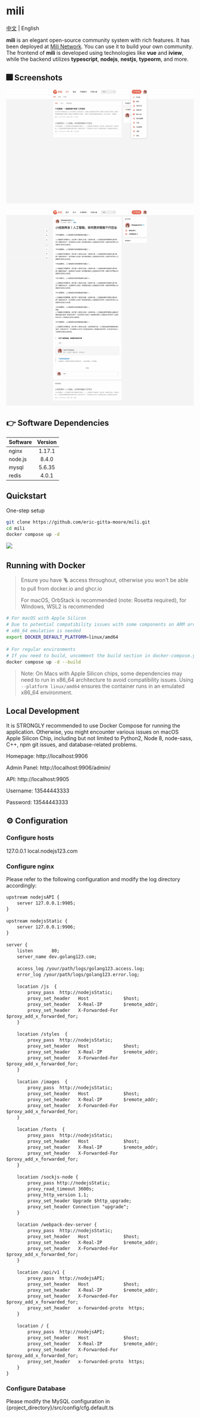 # mili

[中文](./README.md) | English

**mili** is an elegant open-source community system with rich features.
It has been deployed at [Mili Network](https://www.golang123.com). You can use it to build your own community. The frontend of **mili** is developed using technologies like **vue** and **iview**, while the backend utilizes **typescript**, **nodejs**, **nestjs**, **typeorm**, and more.

## 🎆 Screenshots
![System Screenshot](./screenshots/localhost_9905_%20(1).jpg)

![System Screenshot](./screenshots/localhost_9905_p_3.jpg)

## 👉 Software Dependencies
| Software | Version |
|:---------|:-------:|
| nginx    | 1.17.1  |
| node.js  | 8.4.0   |
| mysql    | 5.6.35  |
| redis    | 4.0.1   |

## Quickstart
One-step setup

```bash
git clone https://github.com/eric-gitta-moore/mili.git
cd mili
docker compose up -d
```
![](https://github.com/user-attachments/assets/a0c1d315-f43e-43b6-ba1a-2cd44c2c07c8)

## Running with Docker
> Ensure you have 🪜 access throughout, otherwise you won't be able to pull from docker.io and ghcr.io
>
> For macOS, OrbStack is recommended (note: Rosetta required), for Windows, WSL2 is recommended

```bash
# For macOS with Apple Silicon
# Due to potential compatibility issues with some components on ARM architecture,
# x86_64 emulation is needed
export DOCKER_DEFAULT_PLATFORM=linux/amd64

# For regular environments
# If you need to build, uncomment the build section in docker-compose.yaml
docker compose up -d --build
```

> Note: On Macs with Apple Silicon chips, some dependencies may need to run in x86_64 architecture to avoid compatibility issues. Using `--platform linux/amd64` ensures the container runs in an emulated x86_64 environment.

## Local Development
It is STRONGLY recommended to use Docker Compose for running the application.
Otherwise, you might encounter various issues on macOS Apple Silicon Chip, including but not limited to Python2, Node 8, node-sass, C++, npm git issues, and database-related problems.

Homepage: http://localhost:9906

Admin Panel: http://localhost:9906/admin/

API: http://localhost:9905

Username: 13544443333

Password: 13544443333

## ⚙️ Configuration
### Configure hosts
127.0.0.1 local.nodejs123.com

### Configure nginx
Please refer to the following configuration and modify the log directory accordingly:

```nginx
upstream nodejsAPI {
    server 127.0.0.1:9905;
}

upstream nodejsStatic {
    server 127.0.0.1:9906;
}

server {
    listen       80;
    server_name dev.golang123.com;

    access_log /your/path/logs/golang123.access.log;
    error_log /your/path/logs/golang123.error.log;

    location /js  {
        proxy_pass  http://nodejsStatic;
        proxy_set_header   Host             $host;
        proxy_set_header   X-Real-IP        $remote_addr;
        proxy_set_header   X-Forwarded-For  $proxy_add_x_forwarded_for;
    }

    location /styles  {
        proxy_pass  http://nodejsStatic;
        proxy_set_header   Host             $host;
        proxy_set_header   X-Real-IP        $remote_addr;
        proxy_set_header   X-Forwarded-For  $proxy_add_x_forwarded_for;
    }

    location /images  {
        proxy_pass  http://nodejsStatic;
        proxy_set_header   Host             $host;
        proxy_set_header   X-Real-IP        $remote_addr;
        proxy_set_header   X-Forwarded-For  $proxy_add_x_forwarded_for;
    }

    location /fonts  {
        proxy_pass  http://nodejsStatic;
        proxy_set_header   Host             $host;
        proxy_set_header   X-Real-IP        $remote_addr;
        proxy_set_header   X-Forwarded-For  $proxy_add_x_forwarded_for;
    }

    location /sockjs-node {
        proxy_pass http://nodejsStatic;
        proxy_read_timeout 3600s;
        proxy_http_version 1.1;
        proxy_set_header Upgrade $http_upgrade;
        proxy_set_header Connection "upgrade";
    }

    location /webpack-dev-server {
        proxy_pass  http://nodejsStatic;
        proxy_set_header   Host             $host;
        proxy_set_header   X-Real-IP        $remote_addr;
        proxy_set_header   X-Forwarded-For  $proxy_add_x_forwarded_for;
    }

    location /api/v1 {
        proxy_pass  http://nodejsAPI;
        proxy_set_header   Host             $host;
        proxy_set_header   X-Real-IP        $remote_addr;
        proxy_set_header   X-Forwarded-For  $proxy_add_x_forwarded_for;
        proxy_set_header   x-forwarded-proto  https;
    }
    
    location / {
        proxy_pass  http://nodejsAPI;
        proxy_set_header   Host             $host;
        proxy_set_header   X-Real-IP        $remote_addr;
        proxy_set_header   X-Forwarded-For  $proxy_add_x_forwarded_for;
        proxy_set_header   x-forwarded-proto  https;
    }
}
```

### Configure Database
Please modify the MySQL configuration in {project_directory}/src/config/cfg.default.ts